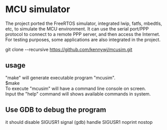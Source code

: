 # MCU simulator
The project ported the FreeRTOS simulator, integrated lwip, fatfs, mbedtls, etc, to simulate the MCU environment. It can use the serial port/PPP protocol to connect to a remote PPP server, and then access the Internet. For testing purposes, some applications are also integrated in the project.

git clone --recursive https://github.com/kennywj/mcusim.git

## usage
"make" will generate executable program "mcusim".  
  $make <br>
To execute "mcusim" will have a command line console on screen.  
Input the "help" command will shows available commands in system.  

## Use GDB to debug the program
it should disable SIGUSR1 signal
(gdb) handle SIGUSR1 noprint nostop
